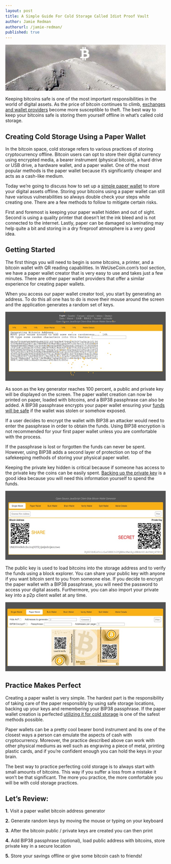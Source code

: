 ```yaml
---
layout: post
title: A Simple Guide For Cold Storage Called Idiot Proof Vault
author: Jamie Redman
authorurl: /jamie-redman/
published: true
---
```

<p><center><img src="/images/a-simple-guide-for-cold-storage-called-idiot-proof-vault/idiot-proof-vault.jpg" alt="idiot proof vault"/></center></p>

<p>Keeping bitcoins safe is one of the most important responsibilities in the world of digital assets. As the price of bitcoin continues to climb, <a href="/segregated-witness/">exchanges and wallet providers</a> become more susceptible to theft. The best way to keep your bitcoins safe is storing them yourself offline in what’s called cold storage.</p>

<h2>Creating Cold Storage Using a Paper Wallet</h2>

<p>In the bitcoin space, cold storage refers to various practices of storing cryptocurrency offline. Bitcoin users can opt to store their digital currency using encrypted media, a bearer instrument (physical bitcoin), a hard drive or USB drive, a hardware wallet, and a paper wallet. One of the most popular methods is the paper wallet because it’s significantly cheaper and acts as a cash-like medium.</p>

<p>Today we’re going to discuss how to set up a <a href="/introduction-bitcoin-paper-wallets-cold-storage/">simple paper wallet</a> to store your digital assets offline. Storing your bitcoins using a paper wallet can still have various vulnerabilities so always double check your steps while creating one. There are a few methods to follow to mitigate certain risks.</p>

<p>First and foremost is keeping your paper wallet hidden and out of sight. Second is using a quality printer that doesn’t let the ink bleed and is not connected to the internet. Lastly, paper can be damaged so laminating may help quite a bit and storing in a dry fireproof atmosphere is a very good idea.</p>

<h2>Getting Started</h2>

<p>The first things you will need to begin is some bitcoins, a printer, and a bitcoin wallet with QR reading capabilities. In WeUseCoin.com’s tool section, we have a paper wallet creator that is very easy to use and takes just a few minutes. There are other paper wallet providers that offer a similar experience for creating paper wallets.</p>

<p>When you access our paper wallet creator tool, you start by generating an address. To do this all one has to do is move their mouse around the screen and the application generates a random set of keys.</p>

<p><center><img src="/images/a-simple-guide-for-cold-storage-called-idiot-proof-vault/randomgen.jpg" alt="random generator"/></center></p>

<p>As soon as the key generator reaches 100 percent, a public and private key will be displayed on the screen. The paper wallet creation can now be printed on paper, loaded with bitcoins, and a BIP38 passphrase can also be added. A BIP38 passphrase encrypts your paper wallet ensuring your <a href="/bitcoin-scams-how-stay-safe/">funds will be safe</a> if the wallet was stolen or somehow exposed.</p>

<p>If a user decides to encrypt the wallet with BIP38 an attacker would need to enter the passphrase in order to obtain the funds. Using BIP38 encryption is not recommended for your first paper wallet unless you are comfortable with the process.</p>

<p>If the passphrase is lost or forgotten the funds can never be spent. However, using BIP38 adds a second layer of protection on top of the safekeeping methods of storing your physical paper wallet.</p>

<p>Keeping the private key hidden is critical because if someone has access to the private key the coins can be easily spent. <a href="/amazing-math-bitcoin-private-keys/">Backing up the private key</a> is a good idea because you will need this information yourself to spend the funds.</p>

<p><center><img src="/images/a-simple-guide-for-cold-storage-called-idiot-proof-vault/keys.jpg" alt="keys"/></center></p>

<p>The public key is used to load bitcoins into the storage address and to verify the funds using a block explorer. You can share your public key with anyone if you want bitcoin sent to you from someone else. If you decide to encrypt the paper wallet with a BIP38 passphrase, you will need the password to access your digital assets. Furthermore, you can also import your private key into a p2p client wallet at any time.</p>

<p><center><img src="/images/a-simple-guide-for-cold-storage-called-idiot-proof-vault/paper.jpg" alt="paper wallet"/></center></p>

<h2>Practice Makes Perfect</h2>

<p>Creating a paper wallet is very simple. The hardest part is the responsibility of taking care of the paper responsibly by using safe storage locations, backing up your keys and remembering your BIP38 passphrase. If the paper wallet creation is perfected <a href="/bitcoin-cold-storage/">utilizing it for cold storage</a> is one of the safest methods possible.</p>

<p>Paper wallets can be a pretty cool bearer bond instrument and its one of the closest ways a person can emulate the aspects of cash with cryptocurrency. Moreover, the practice described above can work with other physical mediums as well such as engraving a piece of metal, printing plastic cards, and if you’re confident enough you can hold the keys in your brain.</p>

<p>The best way to practice perfecting cold storage is to always start with small amounts of bitcoins. This way if you suffer a loss from a mistake it won’t be that significant. The more you practice, the more comfortable you will be with cold storage practices.</p>

<h2>Let’s Review:</h2>

<p><strong>1.</strong> Visit a paper wallet bitcoin address generator</p>
<p><strong>2.</strong> Generate random keys by moving the mouse or typing on your keyboard</p>
<p><strong>3.</strong> After the bitcoin public / private keys are created you can then print</p>
<p><strong>4.</strong> Add BIP38 passphrase (optional), load public address with bitcoins, store private key in a secure location</p>
<p><strong>5.</strong> Store your savings offline or give some bitcoin cash to friends!</p>


